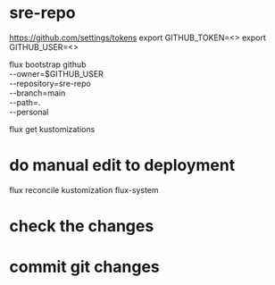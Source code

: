 # sre-repo
https://github.com/settings/tokens
export GITHUB_TOKEN=<>
export GITHUB_USER=<>

  flux bootstrap github \
  --owner=$GITHUB_USER \
  --repository=sre-repo \
  --branch=main \
  --path=.\
  --personal

flux get kustomizations
# do manual edit to deployment
flux reconcile kustomization flux-system
# check the changes
# commit git changes 
